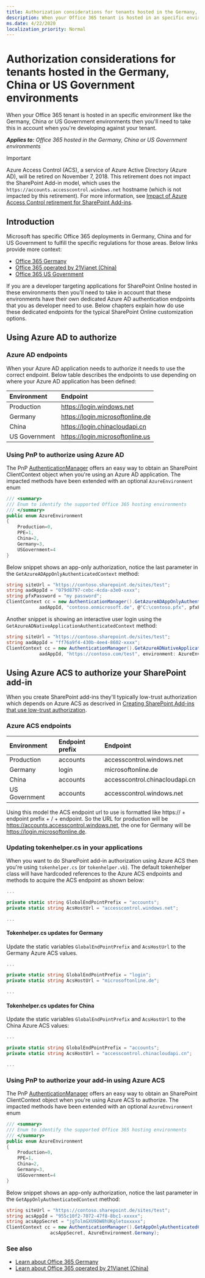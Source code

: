 ```yaml
---
title: Authorization considerations for tenants hosted in the Germany, China or US Government environments
description: When your Office 365 tenant is hosted in an specific environment like the Germany, China or US Government environments then you'll need to take this in account when you're developing against your tenant. 
ms.date: 4/22/2020
localization_priority: Normal
---
```

# Authorization considerations for tenants hosted in the Germany, China or US Government environments

When your Office 365 tenant is hosted in an specific environment like the Germany, China or US Government environments then you'll need to take this in account when you're developing against your tenant. 

_**Applies to:** Office 365 hosted in the Germany, China or US Government environments_

> [!IMPORTANT]
> Azure Access Control (ACS), a service of Azure Active Directory (Azure AD), will be retired on November 7, 2018. This retirement does not impact the SharePoint Add-in model, which uses the `https://accounts.accesscontrol.windows.net` hostname (which is not impacted by this retirement). For more information, see [Impact of Azure Access Control retirement for SharePoint Add-ins](https://developer.microsoft.com/office/blogs/impact-of-azure-access-control-deprecation-for-sharepoint-add-ins).

## Introduction
<a name="introduction"> </a>

Microsoft has specific Office 365 deployments in Germany, China and for US Government to fulfill the specific regulations for those areas. Below links provide more context:
- [Office 365 Germany](https://technet.microsoft.com/library/mt793278.aspx)
- [Office 365 operated by 21Vianet (China)](https://technet.microsoft.com/library/mt651782.aspx)
- [Office 365 US Government](https://technet.microsoft.com/library/mt774581.aspx)

If you are a developer targeting applications for SharePoint Online hosted in these environments then you'll need to take in account that these environments have their own dedicated Azure AD authentication endpoints that you as developer need to use. Below chapters explain how do use these dedicated endpoints for the typical SharePoint Online customization options.

## Using Azure AD to authorize
<a name="usingazureadtoauthorize"> </a>

### Azure AD endpoints
<a name="adendpoints"> </a>

When your Azure AD application needs to authorize it needs to use the correct endpoint. Below table describes the endpoints to use depending on where your Azure AD application has been defined:

|**Environment**|**Endpoint**|
|:-----|:-----|
| Production | https://login.windows.net |
| Germany | https://login.microsoftonline.de |
| China | https://login.chinacloudapi.cn |
| US Government | https://login.microsoftonline.us |

### Using PnP to authorize using Azure AD
<a name="adpnp"> </a>

The PnP [AuthenticationManager](https://github.com/SharePoint/PnP-Sites-Core/blob/dev/Core/OfficeDevPnP.Core/AuthenticationManager.cs) offers an easy way to obtain an SharePoint ClientContext object when you're using an Azure AD application. The impacted methods have been extended with an optional `AzureEnvironment` enum

```csharp
/// <summary>
/// Enum to identify the supported Office 365 hosting environments
/// </summary>
public enum AzureEnvironment
{
    Production=0,
    PPE=1,
    China=2,
    Germany=3,
    USGovernment=4
}
```

Below snippet shows an app-only authorization, notice the last parameter in the `GetAzureADAppOnlyAuthenticatedContext` method:
```csharp
string siteUrl = "https://contoso.sharepoint.de/sites/test";
string aadAppId = "079d8797-cebc-4cda-a3e0-xxxx"; 
string pfxPassword = "my password";
ClientContext cc = new AuthenticationManager().GetAzureADAppOnlyAuthenticatedContext(siteUrl, 
			aadAppId, "contoso.onmicrosoft.de", @"C:\contoso.pfx", pfxPassword, AzureEnvironment.Germany);
```

Another snippet is showing an interactive user login using the `GetAzureADNativeApplicationAuthenticatedContext` method:

```csharp
string siteUrl = "https://contoso.sharepoint.de/sites/test";
string aadAppId = "ff76a9f4-430b-4ee4-8602-xxxx"; 
ClientContext cc = new AuthenticationManager().GetAzureADNativeApplicationAuthenticatedContext(siteUrl, 
			aadAppId, "https://contoso.com/test", environment: AzureEnvironment.Germany);
```

## Using Azure ACS to authorize your SharePoint add-in
<a name="usingazureacs"> </a>

When you create SharePoint add-ins they'll typically low-trust authorization which depends on Azure ACS as descrived in [Creating SharePoint Add-ins that use low-trust authorization](https://msdn.microsoft.com/library/office/dn790707.aspx).


### Azure ACS endpoints
<a name="endpointsacs"> </a>


|**Environment**|**Endpoint prefix**|**Endpoint**|
|:-----|:-----|:-----|
| Production | accounts | accesscontrol.windows.net |
| Germany | login | microsoftonline.de |
| China | accounts | accesscontrol.chinacloudapi.cn |
| US Government | accounts | accesscontrol.windows.net |

Using this model the ACS endpoint url to use is formatted like https:// + endpoint prefix + / + endpoint. So the URL for production will be https://accounts.accesscontrol.windows.net, the one for Germany will be https://login.microsoftonline.de.

### Updating tokenhelper.cs in your applications
<a name="tokenhelperacs"> </a>

When you want to do SharePoint add-in authorization using Azure ACS then you're using `tokenhelper.cs` (or `tokenhelper.vb`). The default tokenhelper class will have hardcoded references to the Azure ACS endpoints and methods to acquire the ACS endpoint as shown below:

```csharp
...

private static string GlobalEndPointPrefix = "accounts";
private static string AcsHostUrl = "accesscontrol.windows.net";

...
```

#### Tokenhelper.cs updates for Germany
Update the static variables `GlobalEndPointPrefix` and `AcsHostUrl` to the Germany Azure ACS values.

```csharp
...

private static string GlobalEndPointPrefix = "login";
private static string AcsHostUrl = "microsoftonline.de";

...
```

#### Tokenhelper.cs updates for China
Update the static variables `GlobalEndPointPrefix` and `AcsHostUrl` to the China Azure ACS values:

```csharp
...

private static string GlobalEndPointPrefix = "accounts";
private static string AcsHostUrl = "accesscontrol.chinacloudapi.cn";

...
```

### Using PnP to authorize your add-in using Azure ACS
<a name="pnpacs"> </a>

The PnP [AuthenticationManager](https://github.com/SharePoint/PnP-Sites-Core/blob/dev/Core/OfficeDevPnP.Core/AuthenticationManager.cs) offers an easy way to obtain an SharePoint ClientContext object when you're using Azure ACS to authorize. The impacted methods have been extended with an optional `AzureEnvironment` enum

```csharp
/// <summary>
/// Enum to identify the supported Office 365 hosting environments
/// </summary>
public enum AzureEnvironment
{
    Production=0,
    PPE=1,
    China=2,
    Germany=3,
    USGovernment=4
}
```

Below snippet shows an app-only authorization, notice the last parameter in the `GetAppOnlyAuthenticatedContext` method:
```csharp
string siteUrl = "https://contoso.sharepoint.de/sites/test";
string acsAppId = "955c10f2-7072-47f8-8bc1-xxxxx"; 
string acsAppSecret = "jgTolmGXU9DW8hUKgletoxxxxx"; 
ClientContext cc = new AuthenticationManager().GetAppOnlyAuthenticatedContext(siteUrl, acsAppId, 
				acsAppSecret, AzureEnvironment.Germany);
```


### See also
<a name="bk_addresources"> </a>

- [Learn about Office 365 Germany](https://support.office.com/article/Learn-about-Office-365-Germany-8a5a4bbc-667a-4cac-8769-d8ac9015db4c) 
- [Learn about Office 365 operated by 21Vianet (China)](https://support.office.com/article/Learn-about-Office-365-operated-by-21Vianet-A8AB5061-3346-4DA0-BB7C-5260822B53AE)
